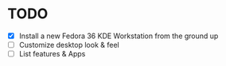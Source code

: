 # TODO

- [X] Install a new Fedora 36 KDE Workstation from the ground up
- [ ] Customize desktop look & feel
- [ ] List features & Apps
